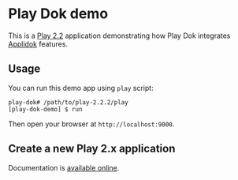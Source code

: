 # Play Dok demo

This is a [Play 2.2](http://www.playframework.com/download#older-versions) application demonstrating how Play Dok integrates [Applidok](http://www.applidok.com) features.

## Usage

You can run this demo app using `play` script:

```
play-dok# /path/to/play-2.2.2/play
[play-dok-demo] $ run
```

Then open your browser at `http://localhost:9000`.

## Create a new Play 2.x application

Documentation is [available online](http://www.playframework.com/documentation/2.2.x/NewApplication).
